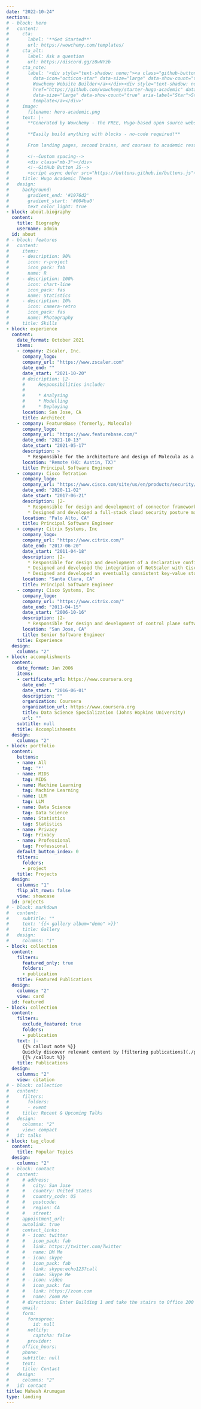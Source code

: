 ```yaml
---
date: "2022-10-24"
sections:
# - block: hero
#   content:
#     cta:
#       label: '**Get Started**'
#       url: https://wowchemy.com/templates/
#     cta_alt:
#       label: Ask a question
#       url: https://discord.gg/z8wNYzb
#     cta_note:
#       label: '<div style="text-shadow: none;"><a class="github-button" href="https://github.com/wowchemy/wowchemy-hugo-themes"
#         data-icon="octicon-star" data-size="large" data-show-count="true" aria-label="Star">Star
#         Wowchemy Website Builder</a></div><div style="text-shadow: none;"><a class="github-button"
#         href="https://github.com/wowchemy/starter-hugo-academic" data-icon="octicon-star"
#         data-size="large" data-show-count="true" aria-label="Star">Star the Academic
#         template</a></div>'
#     image:
#       filename: hero-academic.png
#     text: |-
#       **Generated by Wowchemy - the FREE, Hugo-based open source website builder trusted by 500,000+ sites.**
# 
#       **Easily build anything with blocks - no-code required!**
# 
#       From landing pages, second brains, and courses to academic resumés, conferences, and tech blogs.
# 
#       <!--Custom spacing-->
#       <div class="mb-3"></div>
#       <!--GitHub Button JS-->
#       <script async defer src="https://buttons.github.io/buttons.js"></script>
#     title: Hugo Academic Theme
#   design:
#     background:
#       gradient_end: '#1976d2'
#       gradient_start: '#004ba0'
#       text_color_light: true
- block: about.biography
  content:
    title: Biography
    username: admin
  id: about
# - block: features
#   content:
#     items:
#     - description: 90%
#       icon: r-project
#       icon_pack: fab
#       name: R
#     - description: 100%
#       icon: chart-line
#       icon_pack: fas
#       name: Statistics
#     - description: 10%
#       icon: camera-retro
#       icon_pack: fas
#       name: Photography
#     title: Skills
- block: experience
  content:
    date_format: October 2021
    items:
    - company: Zscaler, Inc.
      company_logo: 
      company_url: "https://www.zscaler.com"
      date_end: ""
      date_start: "2021-10-20"
      # description: |2-
      #     Responsibilities include:
      # 
      #     * Analysing
      #     * Modelling
      #     * Deploying
      location: San Jose, CA
      title: Architect
    - company: FeatureBase (formerly, Molecula)
      company_logo: 
      company_url: "https://www.featurebase.com/"
      date_end: "2021-10-13"
      date_start: "2021-05-17"
      description: >
        * Responsible for the architecture and design of Molecula as a Service platform that enables customers to (1) store features in an optimized format, (2) retrieve responses for complex analytical queries quickly, (3) serve features to analytical and ML engines. In this role, contributed to development of control plane for Molecula as a Service that handles management of organizations/tenants, users, roles, deployment of feature store instances, queries to tables on a deployment, etc.
      location: "Remote (HQ: Austin, TX)"
      title: Principal Software Engineer
    - company: Cisco Tetration
      company_logo: 
      company_url: "https://www.cisco.com/site/us/en/products/security/secure-workload/index.html"
      date_end: "2020-11-02"
      date_start: "2017-06-21"
      description: |2-
        * Responsible for design and development of connector framework for Tetration. The control plane in- cludes provisioning, configuring, monitoring, and troubleshooting connectors. And, designed and developed various connectors that collect network telemetry from routers, switches (NetFlow / IPFIX), middle- boxes, and VPN endpoints. In addition, designed and developed annotation framework for LDAP annotations on flow telemetry.
        * Designed and developed a full-stack cloud security posture management system for AWS accounts (e.g., CIS AWS benchmark), with periodic cloud posture PDF report generation.
      location: "Palo Alto, CA"
      title: Principal Software Engineer      
    - company: Citrix Systems, Inc
      company_logo: 
      company_url: "https://www.citrix.com/"
      date_end: "2017-06-20"
      date_start: "2011-04-18"
      description: |2-
        * Responsible for design and development of a declarative configuration language (StyleBooks) for [NetScaler](https://www.netscaler.com/), an application delivery controller. Wrote the compiler to generate Python packages from [Stylebooks](https://docs.netscaler.com/en-us/citrix-application-delivery-management-software/current-release/stylebooks.html) source files.
        * Designed and developed the integration of NetScaler with Cisco SDN frameworks such as Cisco Application Centric Infrastructure ([ACI](https://www.cisco.com/site/us/en/products/networking/cloud-networking/application-centric-infrastructure/index.html)) and Cisco Remote Integrated Services Engine ([RISE](https://www.cisco.com/c/en/us/td/docs/switches/datacenter/sw/nx-os/riseNetscaler/install_and_cfg/guide/cisco_nexus7000_rise-netscaler_config_guide_8x/Configuring-Rise.html)).
        * Designed and developed an eventually consistent key-value store in the data-path of NetScaler to manage session persistence information across of a cluster of NetScalers. 
      location: "Santa Clara, CA"
      title: Principal Software Engineer           
    - company: Cisco Systems, Inc
      company_logo: 
      company_url: "https://www.citrix.com/"
      date_end: "2011-04-15"
      date_start: "2006-10-16"
      description: |2-
        * Responsible for design and development of control plane software for network protocols such as IP and MPLS, traffic engineering (TE) and Fast Re-Route (FRR) technologies, and access control list for Cisco Edge Router [ASR9K](http://bit.ly/cisco-asr9k). In addition, worked on scale optimizations to improve convergence in routing protocols. 
      location: "San Jose, CA"
      title: Senior Software Engineer        
    title: Experience
  design:
    columns: "2"
- block: accomplishments
  content:
    date_format: Jan 2006
    items:
    - certificate_url: https://www.coursera.org
      date_end: ""
      date_start: "2016-06-01"
      description: ""
      organization: Coursera
      organization_url: https://www.coursera.org
      title: Data Science Specialization (Johns Hopkins University)
      url: ""
    subtitle: null
    title: Accomplishments
  design:
    columns: "2"
- block: portfolio
  content:
    buttons:
    - name: All
      tag: '*'
    - name: MIDS
      tag: MIDS
    - name: Machine Learning
      tag: Machine Learning
    - name: LLM
      tag: LLM
    - name: Data Science
      tag: Data Science
    - name: Statistics
      tag: Statistics
    - name: Privacy
      tag: Privacy
    - name: Professional
      tag: Professional
    default_button_index: 0
    filters:
      folders:
      - project
    title: Projects
  design:
    columns: "1"
    flip_alt_rows: false
    view: showcase
  id: projects
# - block: markdown
#   content:
#     subtitle: ""
#     text: '{{< gallery album="demo" >}}'
#     title: Gallery
#   design:
#     columns: "1"
- block: collection
  content:
    filters:
      featured_only: true
      folders:
      - publication
    title: Featured Publications
  design:
    columns: "2"
    view: card
  id: featured
- block: collection
  content:
    filters:
      exclude_featured: true
      folders:
      - publication
    text: |-
      {{% callout note %}}
      Quickly discover relevant content by [filtering publications](./publication/).
      {{% /callout %}}
    title: Publications
  design:
    columns: "2"
    view: citation
# - block: collection
#   content:
#     filters:
#       folders:
#       - event
#     title: Recent & Upcoming Talks
#   design:
#     columns: "2"
#     view: compact
#   id: talks
- block: tag_cloud
  content:
    title: Popular Topics
  design:
    columns: "2"
# - block: contact
#   content:
#     # address:
#     #   city: San Jose
#     #   country: United States
#     #   country_code: US
#     #   postcode: 
#     #   region: CA
#     #   street: 
#     appointment_url: 
#     autolink: true
#     contact_links:
#     # - icon: twitter
#     #   icon_pack: fab
#     #   link: https://twitter.com/Twitter
#     #   name: DM Me
#     # - icon: skype
#     #   icon_pack: fab
#     #   link: skype:echo123?call
#     #   name: Skype Me
#     # - icon: video
#     #   icon_pack: fas
#     #   link: https://zoom.com
#     #   name: Zoom Me
#     # directions: Enter Building 1 and take the stairs to Office 200 on Floor 2
#     email: 
#     form:
#       formspree:
#         id: null
#       netlify:
#         captcha: false
#       provider: 
#     office_hours:
#     phone: 
#     subtitle: null
#     text: 
#     title: Contact
#   design:
#     columns: "2"
#   id: contact
title: Mahesh Arumugam
type: landing
---
```

